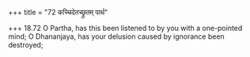 +++
title = "72 कच्चिदेतच्छ्रुतम् पार्थ"

+++
18.72 O Partha, has this been listened to by you with a one-pointed
mind; O Dhananjaya, has your delusion caused by ignorance been
destroyed;
